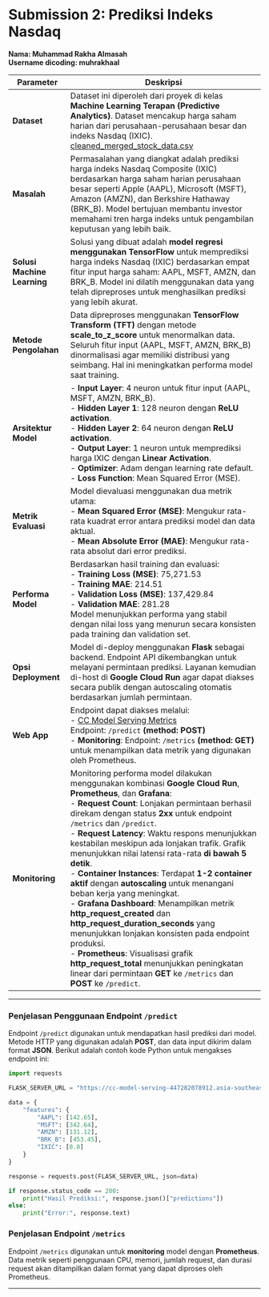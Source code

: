 # **Submission 2: Prediksi Indeks Nasdaq**  
**Nama: Muhammad Rakha Almasah**  
**Username dicoding: muhrakhaal**  

| **Parameter**               | **Deskripsi**                                                                                 |
|-----------------------------|----------------------------------------------------------------------------------------------|
| **Dataset**                 | Dataset ini diperoleh dari proyek di kelas **Machine Learning Terapan (Predictive Analytics)**. Dataset mencakup harga saham harian dari perusahaan-perusahaan besar dan indeks Nasdaq (IXIC). [cleaned_merged_stock_data.csv](https://raw.githubusercontent.com/rakhaalmasah/MLOps_Proyek1/9475b7b9259adff80d5b639dc54ff9c8447db4be/cleaned_merged_stock_data.csv)  |
| **Masalah**                 | Permasalahan yang diangkat adalah prediksi harga indeks Nasdaq Composite (IXIC) berdasarkan harga saham harian perusahaan besar seperti Apple (AAPL), Microsoft (MSFT), Amazon (AMZN), dan Berkshire Hathaway (BRK_B). Model bertujuan membantu investor memahami tren harga indeks untuk pengambilan keputusan yang lebih baik. |
| **Solusi Machine Learning** | Solusi yang dibuat adalah **model regresi menggunakan TensorFlow** untuk memprediksi harga indeks Nasdaq (IXIC) berdasarkan empat fitur input harga saham: AAPL, MSFT, AMZN, dan BRK_B. Model ini dilatih menggunakan data yang telah dipreproses untuk menghasilkan prediksi yang lebih akurat. |
| **Metode Pengolahan**       | Data dipreproses menggunakan **TensorFlow Transform (TFT)** dengan metode **scale_to_z_score** untuk menormalkan data. Seluruh fitur input (AAPL, MSFT, AMZN, BRK_B) dinormalisasi agar memiliki distribusi yang seimbang. Hal ini meningkatkan performa model saat training. |
| **Arsitektur Model**        | - **Input Layer**: 4 neuron untuk fitur input (AAPL, MSFT, AMZN, BRK_B). <br> - **Hidden Layer 1**: 128 neuron dengan **ReLU activation**. <br> - **Hidden Layer 2**: 64 neuron dengan **ReLU activation**. <br> - **Output Layer**: 1 neuron untuk memprediksi harga IXIC dengan **Linear Activation**. <br> - **Optimizer**: Adam dengan learning rate default. <br> - **Loss Function**: Mean Squared Error (MSE). |
| **Metrik Evaluasi**         | Model dievaluasi menggunakan dua metrik utama: <br> - **Mean Squared Error (MSE)**: Mengukur rata-rata kuadrat error antara prediksi model dan data aktual. <br> - **Mean Absolute Error (MAE)**: Mengukur rata-rata absolut dari error prediksi. |
| **Performa Model**          | Berdasarkan hasil training dan evaluasi: <br> - **Training Loss (MSE)**: 75,271.53 <br> - **Training MAE**: 214.51 <br> - **Validation Loss (MSE)**: 137,429.84 <br> - **Validation MAE**: 281.28 <br> Model menunjukkan performa yang stabil dengan nilai loss yang menurun secara konsisten pada training dan validation set. |
| **Opsi Deployment**         | Model di-deploy menggunakan **Flask** sebagai backend. Endpoint API dikembangkan untuk melayani permintaan prediksi. Layanan kemudian di-host di **Google Cloud Run** agar dapat diakses secara publik dengan autoscaling otomatis berdasarkan jumlah permintaan. |
| **Web App**                 | Endpoint dapat diakses melalui: <br> - [CC Model Serving Metrics](https://cc-model-serving-447282078912.asia-southeast2.run.app/metrics) <br> Endpoint: `/predict` **(method: POST)** <br> - **Monitoring**: Endpoint: `/metrics` **(method: GET)** untuk menampilkan data metrik yang digunakan oleh Prometheus. |
| **Monitoring**              | Monitoring performa model dilakukan menggunakan kombinasi **Google Cloud Run**, **Prometheus**, dan **Grafana**:  <br> - **Request Count**: Lonjakan permintaan berhasil direkam dengan status **2xx** untuk endpoint `/metrics` dan `/predict`. <br> - **Request Latency**: Waktu respons menunjukkan kestabilan meskipun ada lonjakan trafik. Grafik menunjukkan nilai latensi rata-rata **di bawah 5 detik**. <br> - **Container Instances**: Terdapat **1-2 container aktif** dengan **autoscaling** untuk menangani beban kerja yang meningkat. <br> - **Grafana Dashboard**: Menampilkan metrik **http_request_created** dan **http_request_duration_seconds** yang menunjukkan lonjakan konsisten pada endpoint produksi. <br> - **Prometheus**: Visualisasi grafik **http_request_total** menunjukkan peningkatan linear dari permintaan **GET** ke `/metrics` dan **POST** ke `/predict`. |

---

### **Penjelasan Penggunaan Endpoint `/predict`**  
Endpoint `/predict` digunakan untuk mendapatkan hasil prediksi dari model. Metode HTTP yang digunakan adalah **POST**, dan data input dikirim dalam format **JSON**. Berikut adalah contoh kode Python untuk mengakses endpoint ini:

```python
import requests

FLASK_SERVER_URL = "https://cc-model-serving-447282078912.asia-southeast2.run.app/predict"

data = {
    "features": {
        "AAPL": [142.65],
        "MSFT": [342.64],
        "AMZN": [131.12],
        "BRK_B": [453.45],
        "IXIC": [0.0]
    }
}

response = requests.post(FLASK_SERVER_URL, json=data)

if response.status_code == 200:
    print("Hasil Prediksi:", response.json()["predictions"])
else:
    print("Error:", response.text)
```

### **Penjelasan Endpoint `/metrics`**  
Endpoint `/metrics` digunakan untuk **monitoring** model dengan **Prometheus**. Data metrik seperti penggunaan CPU, memori, jumlah request, dan durasi request akan ditampilkan dalam format yang dapat diproses oleh Prometheus.

---
